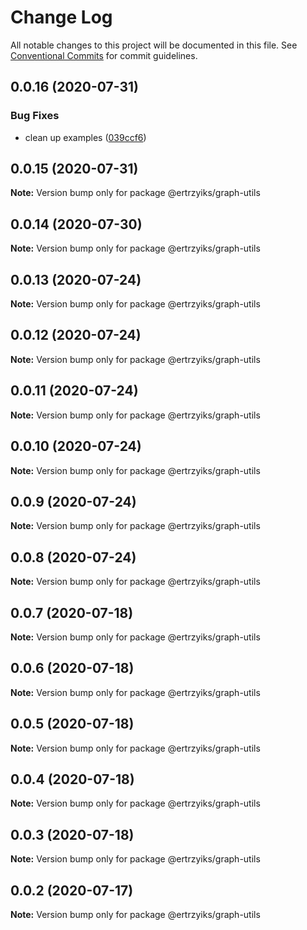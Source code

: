 # Change Log

All notable changes to this project will be documented in this file.
See [Conventional Commits](https://conventionalcommits.org) for commit guidelines.

## 0.0.16 (2020-07-31)


### Bug Fixes

* clean up examples ([039ccf6](https://github.com/ertrzyiks/graph-utils/commit/039ccf6c2207e5ba153b5dc78074646500c5c9da))





## 0.0.15 (2020-07-31)

**Note:** Version bump only for package @ertrzyiks/graph-utils





## 0.0.14 (2020-07-30)

**Note:** Version bump only for package @ertrzyiks/graph-utils





## 0.0.13 (2020-07-24)

**Note:** Version bump only for package @ertrzyiks/graph-utils





## 0.0.12 (2020-07-24)

**Note:** Version bump only for package @ertrzyiks/graph-utils





## 0.0.11 (2020-07-24)

**Note:** Version bump only for package @ertrzyiks/graph-utils





## 0.0.10 (2020-07-24)

**Note:** Version bump only for package @ertrzyiks/graph-utils





## 0.0.9 (2020-07-24)

**Note:** Version bump only for package @ertrzyiks/graph-utils





## 0.0.8 (2020-07-24)

**Note:** Version bump only for package @ertrzyiks/graph-utils





## 0.0.7 (2020-07-18)

**Note:** Version bump only for package @ertrzyiks/graph-utils





## 0.0.6 (2020-07-18)

**Note:** Version bump only for package @ertrzyiks/graph-utils





## 0.0.5 (2020-07-18)

**Note:** Version bump only for package @ertrzyiks/graph-utils





## 0.0.4 (2020-07-18)

**Note:** Version bump only for package @ertrzyiks/graph-utils





## 0.0.3 (2020-07-18)

**Note:** Version bump only for package @ertrzyiks/graph-utils





## 0.0.2 (2020-07-17)

**Note:** Version bump only for package @ertrzyiks/graph-utils
